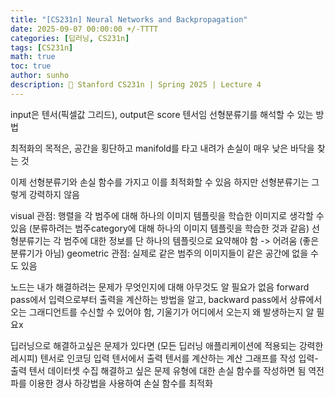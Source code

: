 ```yaml
---
title: "[CS231n] Neural Networks and Backpropagation"
date: 2025-09-07 00:00:00 +/-TTTT
categories: [딥러닝, CS231n]
tags: [CS231n]
math: true
toc: true
author: sunho
description: 📖 Stanford CS231n | Spring 2025 | Lecture 4
---
```


input은 텐서(픽셀값 그리드), output은 score 텐서임
선형분류기를 해석할 수 있는 방법

최적화의 목적은, 공간을 횡단하고 manifold를 타고 내려가 손실이 매우 낮은 바닥을 찾는 것

이제 선형분류기와 손실 함수를 가지고 이를 최적화할 수 있음
하지만 선형분류기는 그렇게 강력하지 않음

visual 관점: 행렬을 각 범주에 대해 하나의 이미지 템플릿을 학습한 이미지로 생각할 수 있음 (분류하려는 범주category에 대해 하나의 이미지 템플릿을 학습한 것과 같음)
선형분류기는 각 범주에 대한 정보를 단 하나의 템플릿으로 요약해야 함 -> 어려움 (좋은 분류기가 아님)
geometric 관점: 실제로 같은 범주의 이미지들이 같은 공간에 없을 수도 있음

노드는 내가 해결하려는 문제가 무엇인지에 대해 아무것도 알 필요가 없음
forward pass에서 입력으로부터 출력을 계산하는 방법을 알고, backward pass에서 상류에서 오는 그래디언트를 수신할 수 있어야 함, 기울기가 어디에서 오는지 왜 발생하는지 알 필요x

딥러닝으로 해결하고싶은 문제가 있다면 (모든 딥러닝 애플리케이션에 적용되는 강력한 레시피)
텐서로 인코딩
입력 텐서에서 출력 텐서를 계산하는 계산 그래프를 작성
입력-출력 텐서 데이터셋 수집
해결하고 싶은 문제 유형에 대한 손실 함수를 작성하면 됨
역전파를 이용한 경사 하강법을 사용하여 손실 함수를 최적화
